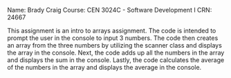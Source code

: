 Name: Brady Craig
Course: CEN 3024C - Software Development I
CRN: 24667

This assignment is an intro to arrays assignment. 
The code is intended to prompt the user in the console to input 3 numbers. 
The code then creates an array from the three numbers by utilizing the scanner class and displays the array in the console.
Next, the code adds up all the numbers in the array and displays the sum in the console.
Lastly, the code calculates the average of the numbers in the array and displays the average in the console.
